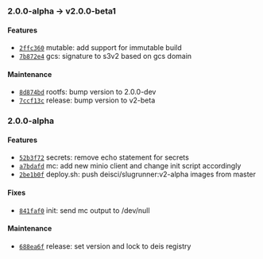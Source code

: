 ### 2.0.0-alpha -> v2.0.0-beta1

#### Features

 - [`2ffc360`](https://github.com/deis/slugrunner/commit/2ffc3609b34060259eba45daec957c41c8bb53e1) mutable: add support for immutable build
 - [`7b872e4`](https://github.com/deis/slugrunner/commit/7b872e4f32e28fb49698c18327f07055e5efe738) gcs: signature to s3v2 based on gcs domain

#### Maintenance

 - [`8d874bd`](https://github.com/deis/slugrunner/commit/8d874bd72d206960288aecfb9600a89c87c0dacb) rootfs: bump version to 2.0.0-dev
 - [`7ccf13c`](https://github.com/deis/slugrunner/commit/7ccf13c355ff1d7628b78c5cfd894fc6dbfdd4d7) release: bump version to v2-beta

### 2.0.0-alpha

#### Features

 - [`52b3f72`](https://github.com/deis/slugrunner/commit/52b3f7294b3212c5862962dbb5452cb6429f45e7) secrets:  remove echo statement for secrets
 - [`a7bdafd`](https://github.com/deis/slugrunner/commit/a7bdafd9b9dbd8dbf1191285a8d25b0a0a6f100c) mc:  add new minio client and change init script accordingly
 - [`2be1b0f`](https://github.com/deis/slugrunner/commit/2be1b0fcc8c9067c9c494cff9aff889b88ead27b) deploy.sh: push deisci/slugrunner:v2-alpha images from master

#### Fixes

 - [`841faf0`](https://github.com/deis/slugrunner/commit/841faf02194820ef24309da5fe9120055a07316d) init: send mc output to /dev/null

#### Maintenance

 - [`688ea6f`](https://github.com/deis/slugrunner/commit/688ea6f58b75b649f61994dc9bc0fb9ef4fd7d05) release: set version and lock to deis registry
